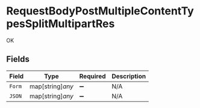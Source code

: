 # RequestBodyPostMultipleContentTypesSplitMultipartRes

OK


## Fields

| Field              | Type               | Required           | Description        |
| ------------------ | ------------------ | ------------------ | ------------------ |
| `Form`             | map[string]*any*   | :heavy_minus_sign: | N/A                |
| `JSON`             | map[string]*any*   | :heavy_minus_sign: | N/A                |